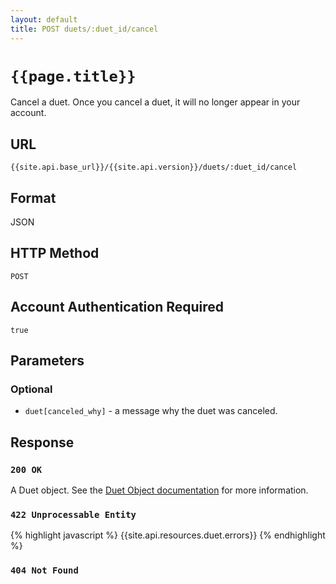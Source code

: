 ```yaml
---
layout: default
title: POST duets/:duet_id/cancel
---
```

# `{{page.title}}`

Cancel a duet.  Once you cancel a duet, it will no longer appear in your account.

## URL

`{{site.api.base_url}}/{{site.api.version}}/duets/:duet_id/cancel`

## Format

JSON

## HTTP Method

`POST`

## Account Authentication Required

`true`

## Parameters

### Optional

* `duet[canceled_why]` - a message why the duet was canceled.

## Response

### `200 OK`

A Duet object. See the [Duet Object documentation](/1/duet_object) for more information.

### `422 Unprocessable Entity`

{% highlight javascript %}
{{site.api.resources.duet.errors}}
{% endhighlight %}

### `404 Not Found`
